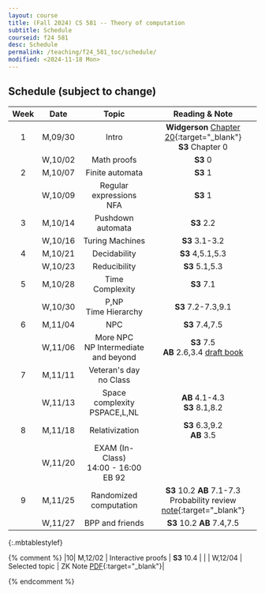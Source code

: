 ```yaml
---
layout: course
title: (Fall 2024) CS 581 -- Theory of computation 
subtitle: Schedule
courseid: f24 581
desc: Schedule
permalink: /teaching/f24_581_toc/schedule/
modified: <2024-11-18 Mon>
---
```


## Schedule (subject to change)

| Week | Date  | Topic | Reading & Note |
|:-----:| :---------: |:----------:|:-----:|
|1| M,09/30  | Intro | **Widgerson** [Chapter 20](https://www.math.ias.edu/files/Book-online-Aug0619.pdf#page=1){:target="_blank"} <br> **S3** Chapter 0|
| | W,10/02 | Math proofs | **S3** 0|
|2| M,10/07 | Finite automata | **S3** 1 |
| | W,10/09 | Regular expressions <br> NFA | **S3** 1|
|3| M,10/14 | Pushdown automata  | **S3** 2.2 |
| | W,10/16 | Turing Machines | **S3** 3.1-3.2 |
|4| M,10/21 | Decidability  | **S3** 4,5.1,5.3|
| | W,10/23 | Reducibility  | **S3** 5.1,5.3 |
|5| M,10/28 | Time Complexity | **S3** 7.1|
| | W,10/30 | P,NP <br> Time Hierarchy | **S3** 7.2-7.3,9.1 | 
|6| M,11/04 | NPC | **S3** 7.4,7.5 |
| | W,11/06 | More NPC <br> NP Intermediate and beyond  |**S3** 7.5 <br> **AB** 2.6,3.4 [draft book](https://theory.cs.princeton.edu/complexity/) |
|7| M,11/11 | Veteran's day no Class | |
| | W,11/13 | Space complexity <br> PSPACE,L,NL |**AB** 4.1-4.3 <br> **S3** 8.1,8.2  |
|8| M,11/18 | Relativization | **S3** 6.3,9.2 <br> **AB** 3.5 | 
| | W,11/20 | EXAM (In-Class) <br> 14:00 - 16:00 EB 92 | | 
|9| M,11/25 | Randomized computation | **S3** 10.2 **AB** 7.1-7.3 <br> Probability review [note](http://theory.stanford.edu/~trevisan/cs276/notesprob.pdf){:target="_blank"} |
| | W,11/27 | BPP and friends | **S3** 10.2 **AB** 7.4,7.5|
{:.mbtablestylef}

{% comment %}
|10| M,12/02 | Interactive proofs | **S3** 10.4 |
| | W,12/04 | Selected topic | ZK Note [PDF](https://theory.stanford.edu/~trevisan/cs172-07/notezk.pdf){:target="_blank"}| 

{% endcomment %}
